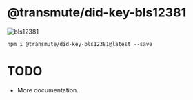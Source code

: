 # @transmute/did-key-bls12381

![bls12381](https://github.com/transmute-industries/did-key.js/workflows/bls12381/badge.svg)

```
npm i @transmute/did-key-bls12381@latest --save
```

# TODO

- More documentation.
